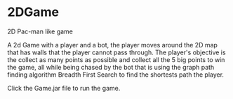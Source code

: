 # 2DGame
2D Pac-man like game

A 2d Game with a player and a bot, the player moves around the 2D map that has walls that the player cannot pass through. The player's objective is the collect as many points as possible and collect all the 5 big points to win the game, all while being chased by the bot that is using the graph path finding algorithm Breadth First Search to find the shortests path the player.

Click the Game.jar file to run the game.
